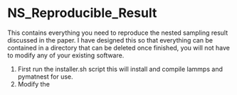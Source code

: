 # NS_Reproducible_Result
This contains everything you need to reproduce the nested sampling result discussed in the paper.
I have designed this so that everything can be contained in a directory that can be deleted once finished, you will not have to modify any of your existing software.

1) First run the installer.sh script this will install and compile lammps and pymatnest for use.
2) Modify the 
